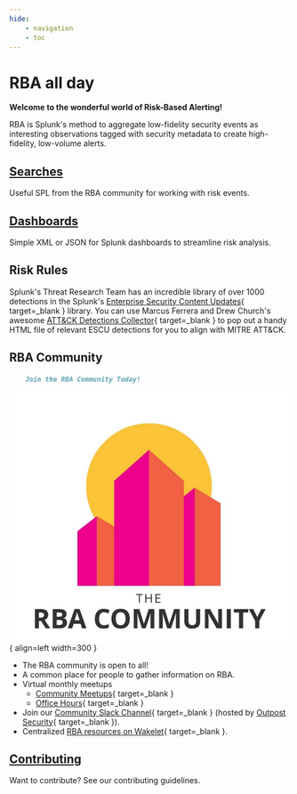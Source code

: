 ```yaml
---
hide:
    - navigation
    - toc
---
```

# RBA all day

**Welcome to the wonderful world of Risk-Based Alerting!**

RBA is Splunk's method to aggregate low-fidelity security events as interesting observations tagged with security metadata to create high-fidelity, low-volume alerts.

## [Searches](searches/)

Useful SPL from the RBA community for working with risk events.

## [Dashboards](dashboards/)

Simple XML or JSON for Splunk dashboards to streamline risk analysis.

## Risk Rules

Splunk's Threat Research Team has an incredible library of over 1000 detections in the Splunk's [Enterprise Security Content Updates](https://research.splunk.com/){ target=_blank } library. You can use Marcus Ferrera and Drew Church's awesome [ATT&CK Detections Collector](https://github.com/splunk/attack-detections-collector){ target=_blank } to pop out a handy HTML file of relevant ESCU detections for you to align with MITRE ATT&CK.

## RBA Community

``` markdown title="RBA Community"
    Join the RBA Community Today!
```

<div class="result" markdown>

![RBA Community](assets/rba_community.png){ align=left width=300 }

- The RBA community is open to all!
- A common place for people to gather information on RBA.
- Virtual monthly meetups
    - [Community Meetups](https://splunk.webex.com/webappng/sites/splunk/webinar/webinarSeries/register/341d3ab1cfad4b85a23eea7e1969d58d){ target=_blank }
    - [Office Hours](https://splunk.webex.com/webappng/sites/splunk/webinar/webinarSeries/register/bf449ac6ee3042bf81ac93c118d9c8d9){ target=_blank }
- Join our [Community Slack Channel](https://outpost-security.com/slack){ target=_blank } (hosted by [Outpost Security](https://outpost-security.com/){ target=_blank }).
- Centralized [RBA resources on Wakelet](https://wakelet.com/wake/rqjxuE9hXsCJRwWXsuHr1){ target=_blank }.

</div>

## [Contributing](contributing/contributing-guidelines/)

Want to contribute? See our contributing guidelines.
